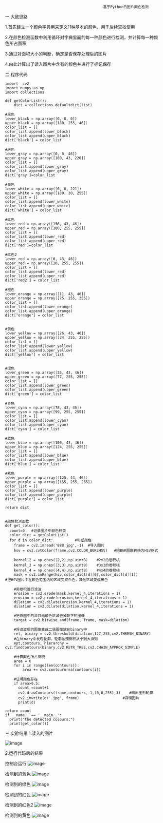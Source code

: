                                                  基于Python的图片颜色检测
一.大致思路

1.首先建立一个颜色字典用来定义11种基本的颜色，用于后续查找使用

2.在颜色检测函数中利用循环对字典里面的每一种颜色进行检测，并计算每一种颜色所占面积

3.通过对面积大小的判断，确定是否保存处理后的图片

4.由此计算出了读入图片中含有的颜色并进行了标记保存

二.程序代码

    import  cv2
    import numpy as np
    import collections
    
    def getColorList():
        dict = collections.defaultdict(list)

    #黑色
    lower_black = np.array([0, 0, 0])      
    upper_black = np.array([180, 255, 46])
    color_list = []
    color_list.append(lower_black)
    color_list.append(upper_black)
    dict['black'] = color_list
    
    #灰色
    lower_gray = np.array([0, 0, 46])
    upper_gray = np.array([180, 43, 220])
    color_list = []
    color_list.append(lower_gray)
    color_list.append(upper_gray)
    dict['gray']=color_list
    
    #白色
    lower_white = np.array([0, 0, 221])
    upper_white = np.array([180, 30, 255])
    color_list = []
    color_list.append(lower_white)
    color_list.append(upper_white)
    dict['white'] = color_list
 
    #红色  
    lower_red = np.array([156, 43, 46])
    upper_red = np.array([180, 255, 255])
    color_list = []
    color_list.append(lower_red)
    color_list.append(upper_red)
    dict['red']=color_list

    #红色2
    lower_red = np.array([0, 43, 46])
    upper_red = np.array([10, 255, 255])
    color_list = []
    color_list.append(lower_red)
    color_list.append(upper_red)
    dict['red2'] = color_list
 
    #橙色
    lower_orange = np.array([11, 43, 46])
    upper_orange = np.array([25, 255, 255])
    color_list = []
    color_list.append(lower_orange)
    color_list.append(upper_orange)
    dict['orange'] = color_list


    #黄色
    lower_yellow = np.array([26, 43, 46])
    upper_yellow = np.array([34, 255, 255])
    color_list = []
    color_list.append(lower_yellow)
    color_list.append(upper_yellow)
    dict['yellow'] = color_list
 
    
    #绿色 
    lower_green = np.array([35, 43, 46])
    upper_green = np.array([77, 255, 255])
    color_list = []
    color_list.append(lower_green)
    color_list.append(upper_green)
    dict['green'] = color_list
 
    #青色
    lower_cyan = np.array([78, 43, 46])
    upper_cyan = np.array([99, 255, 255])
    color_list = []
    color_list.append(lower_cyan)
    color_list.append(upper_cyan)
    dict['cyan'] = color_list
 
    #蓝色
    lower_blue = np.array([100, 43, 46])
    upper_blue = np.array([124, 255, 255])
    color_list = []
    color_list.append(lower_blue)
    color_list.append(upper_blue)
    dict['blue'] = color_list
 
    #紫色
    lower_purple = np.array([125, 43, 46])
    upper_purple = np.array([155, 255, 255])
    color_list = []
    color_list.append(lower_purple)
    color_list.append(upper_purple)
    dict['purple'] = color_list
 
    return dict
 

    #颜色检测函数
    def get_color():
      count=0   #记录图片中颜色种类
      color_dict = getColorList()
      for d in color_dict:          #判断颜色
        frame = cv2.imread('888.jpg',-1)  #导入图片
        hsv = cv2.cvtColor(frame,cv2.COLOR_BGR2HSV)   #把BGR图像转换为HSV格式
        
        kernel_2 = np.ones((2,2),np.uint8)    #2x2的卷积核
        kernel_3 = np.ones((3,3),np.uint8)    #3x3的卷积核
        kernel_4 = np.ones((4,4),np.uint8)    #4x4的卷积核
        mask = cv2.inRange(hsv,color_dict[d][0],color_dict[d][1])           #把HSV图片中在颜色范围内的区域变成白色，其他区域变成黑色
        
        #用卷积进行滤波
        erosion = cv2.erode(mask,kernel_4,iterations = 1)
        erosion = cv2.erode(erosion,kernel_4,iterations = 1)
        dilation = cv2.dilate(erosion,kernel_4,iterations = 1)
        dilation = cv2.dilate(dilation,kernel_4,iterations = 1)
   
        #把原图中的非目标颜色区域去掉剩下的图像
        target = cv2.bitwise_and(frame, frame, mask=dilation)
   
        #将滤波后的图像变成二值图像放在binary中
        ret, binary = cv2.threshold(dilation,127,255,cv2.THRESH_BINARY) 
        #在binary中发现轮廓，轮廓按照面积从小到大排列
        opt,contours, hierarchy = cv2.findContours(binary,cv2.RETR_TREE,cv2.CHAIN_APPROX_SIMPLE)
       
        #计算颜色所占面积
        area = 0
        for i in range(len(contours)):
            area += cv2.contourArea(contours[i])
        
        #证明颜色存在
        if area>0.5:
          count =count+1
          cv2.drawContours(frame,contours,-1,(0,0,255),3)    #画出图形轮廓
          cv2.imwrite(d+'.jpg', frame)                    #存储图片
          print(d) 

    return count  
    if __name__ == '__main__':
      print("the detected colours:")
      print(get_color())
 
 
三.实验结果
1.读入的图片

![image](https://github.com/yaohuanmin/yaohuanmin/blob/master/888.jpg)

2.运行代码后的结果

控制台运行
![image](https://github.com/yaohuanmin/yaohuanmin/blob/master/1.png)

检测到的蓝色
![image](https://github.com/yaohuanmin/yaohuanmin/blob/master/blue.jpg)

检测到的绿色
![image](https://github.com/yaohuanmin/yaohuanmin/blob/master/green.jpg)

检测到的红色
![image](https://github.com/yaohuanmin/yaohuanmin/blob/master/red.jpg)

检测到的红色2
![image](https://github.com/yaohuanmin/yaohuanmin/blob/master/red2.jpg)

检测到的黄色
![image](https://github.com/yaohuanmin/yaohuanmin/blob/master/yellow.jpg)




    
